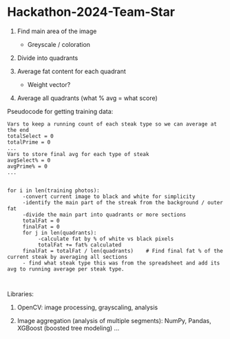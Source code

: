 # Hackathon-2024-Team-Star

1) Find main area of the image
     - Greyscale / coloration

2) Divide into quadrants
   
3) Average fat content for each quadrant
   - Weight vector?
     
4) Average all quadrants (what % avg = what score)

Pseudocode for getting training data:

````
Vars to keep a running count of each steak type so we can average at the end
totalSelect = 0
totalPrime = 0
...
Vars to store final avg for each type of steak
avgSelect% = 0
avgPrime% = 0
...


for i in len(training photos): 
     -convert current image to black and white for simplicity
     -identify the main part of the streak from the background / outer fat
     -divide the main part into quadrants or more sections
     totalFat = 0
     finalFat = 0
     for j in len(quadrants):
          -calculate fat by % of white vs black pixels
          totalFat += fat% calculated
     finalFat = totalFat / len(quadrants)    # Find final fat % of the current steak by averaging all sections
     - find what steak type this was from the spreadsheet and add its avg to running average per steak type.

     
````

Libraries:

1) OpenCV: image processing, grayscaling, analysis

2) Image aggregation (analysis of multiple segments): NumPy, Pandas, XGBoost (boosted tree modeling)
...
